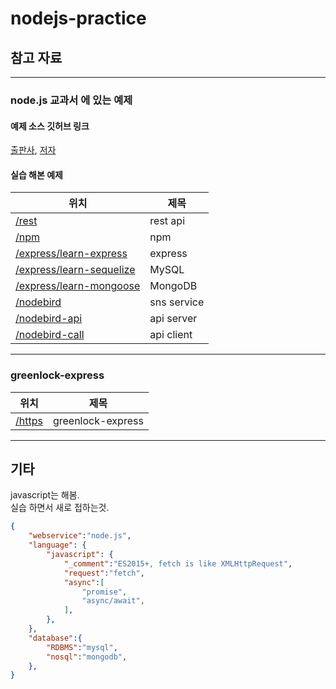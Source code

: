 # nodejs-practice
## 참고 자료
---
### **node.js 교과서** 에 있는 예제  
#### 예제 소스 깃허브 링크  
[출판사](https://github.com/gilbutITbook/006982), [저자](https://github.com/zerocho/nodejs-book)  

#### 실습 해본 예제  
|위치|제목|
|-|-|
|[/rest](/rest)|rest api|
|[/npm](/npm)|npm|
|[/express/learn-express](/express/learn-express)|express|
|[/express/learn-sequelize](/express/learn-sequelize)|MySQL|
|[/express/learn-mongoose](/express/learn-mongoose)|MongoDB|
|[/nodebird](/nodebird)|sns service|
|[/nodebird-api](/nodebird-api)|api server|
|[/nodebird-call](/nodebird-call)|api client|

---

### greenlock-express
|위치|제목|
|-|-|
|[/https](/https)|greenlock-express|
---
## 기타
javascript는 해봄.  
실습 하면서 새로 접하는것.
```json
{
    "webservice":"node.js",
    "language": {
        "javascript": {
            "_comment":"ES2015+, fetch is like XMLHttpRequest",
            "request":"fetch",
            "async":[
                "promise",
                "async/await",                
            ],
        },
    },
    "database":{
        "RDBMS":"mysql",
        "nosql":"mongodb",
    },
}
```

